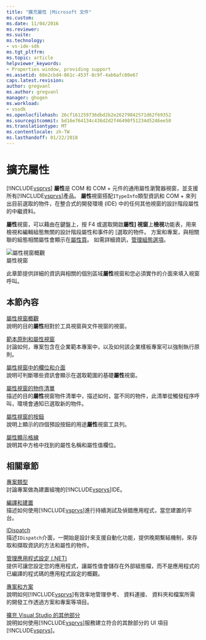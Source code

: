 ```yaml
---
title: "擴充屬性 |Microsoft 文件"
ms.custom: 
ms.date: 11/04/2016
ms.reviewer: 
ms.suite: 
ms.technology:
- vs-ide-sdk
ms.tgt_pltfrm: 
ms.topic: article
helpviewer_keywords:
- Properties window, providing support
ms.assetid: 68e2cbd4-861c-453f-8c9f-4ab6afc80e67
caps.latest.revision: 
author: gregvanl
ms.author: gregvanl
manager: ghogen
ms.workload:
- vssdk
ms.openlocfilehash: 26cf161259736dbd2b2e26279842571d62f69352
ms.sourcegitcommit: bd16e764134c436d2d2f46490f51234d5246ee50
ms.translationtype: MT
ms.contentlocale: zh-TW
ms.lasthandoff: 01/22/2018
---
```

# <a name="extending-properties"></a>擴充屬性
[!INCLUDE[vsprvs](../../code-quality/includes/vsprvs_md.md)] **屬性**是 COM 和 COM + 元件的通用屬性瀏覽器視窗，並支援所有[!INCLUDE[vsprvs](../../code-quality/includes/vsprvs_md.md)]產品。 **屬性**視窗搭配`ITypeInfo`類型資訊和 COM + 來列出目前選取的物件，在整合式的開發環境 (IDE) 中的任何其他視窗的設計階段屬性的中繼資料。  
  
 **屬性**視窗，可以藉由在鍵盤上，按 F4 或選取開啟**屬性] 視窗**上**檢視**功能表，用來檢視和編輯組態無關的設計階段屬性和事件的 [選取的物件。 方案和專案，與相關聯的組態相關屬性會顯示在[屬性頁](../../extensibility/internals/property-pages.md)。 如需詳細資訊，[管理組態選項](../../extensibility/internals/managing-configuration-options.md)。  
  
 ![屬性視窗概觀](../../extensibility/internals/media/vspropertieswindow.png "vsPropertiesWindow")  
屬性視窗  
  
 此章節提供詳細的資訊與相關的個別區域**屬性**視窗和您必須實作的介面來填入視窗呼叫。  
  
## <a name="in-this-section"></a>本節內容  
 [屬性視窗概觀](../../extensibility/internals/properties-window-overview.md)  
 說明的目的**屬性**相對於工具視窗與文件視窗的視窗。  
  
 [範本原則和屬性視窗](../../extensibility/internals/template-policy-and-the-properties-window.md)  
 討論如何，專案包含在企業範本專案中，以及如何該企業樣板專案可以強制執行原則。  
  
 [屬性視窗中的欄位和介面](../../extensibility/internals/properties-window-fields-and-interfaces.md)  
 說明可判斷哪些資訊會顯示在選取範圍的基礎**屬性**視窗。  
  
 [屬性視窗的物件清單](../../extensibility/internals/properties-window-object-list.md)  
 描述的目的**屬性**視窗物件清單中，描述如何，當不同的物件，此清單從觸發程序呼叫，環境會通知已選取新的物件。  
  
 [屬性視窗的按鈕](../../extensibility/internals/properties-window-buttons.md)  
 說明上顯示的四個預設按鈕的用途**屬性**視窗工具列。  
  
 [屬性顯示格線](../../extensibility/internals/properties-display-grid.md)  
 說明其中方格中找到的屬性名稱和屬性值欄位。  
  
## <a name="related-sections"></a>相關章節  
 [專案類型](../../extensibility/internals/project-types.md)  
 討論專案做為建置組塊的[!INCLUDE[vsprvs](../../code-quality/includes/vsprvs_md.md)]IDE。  
  
 [編譯和建置](../../ide/compiling-and-building-in-visual-studio.md)  
 描述如何使用[!INCLUDE[vsprvs](../../code-quality/includes/vsprvs_md.md)]進行持續測試及偵錯應用程式，當您建置的平台。  
  
 [IDispatch](https://msdn.microsoft.com/library/windows/desktop/ms221608.aspx)  
 描述`IDispatch`介面，一開始是設計來支援自動化功能，提供晚期繫結機制，來存取和擷取資訊的方法和屬性的物件。  
  
 [管理應用程式設定 (.NET)](../../ide/managing-application-settings-dotnet.md)  
 提供可讓您設定您的應用程式，讓屬性值會儲存在外部組態檔，而不是應用程式的已編譯的程式碼的應用程式設定的概觀。  
  
 [專案和方案](../../ide/solutions-and-projects-in-visual-studio.md)  
 說明如何[!INCLUDE[vsprvs](../../code-quality/includes/vsprvs_md.md)]有效率地管理參考、 資料連接、 資料夾和檔案所需的開發工作透過方案和專案等項目。  
  
 [擴充 Visual Studio 的其他部分](../../extensibility/extending-other-parts-of-visual-studio.md)  
 說明如何使用[!INCLUDE[vsprvs](../../code-quality/includes/vsprvs_md.md)]服務建立符合的其餘部分的 UI 項目[!INCLUDE[vsprvs](../../code-quality/includes/vsprvs_md.md)]。